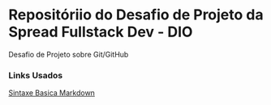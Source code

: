 # Repositóriio do Desafio de Projeto da Spread Fullstack Dev - DIO
Desafio de Projeto sobre Git/GitHub

### Links Usados 
[Sintaxe Basica Markdown](https://www.markdownguide.org/basic-syntax/)
